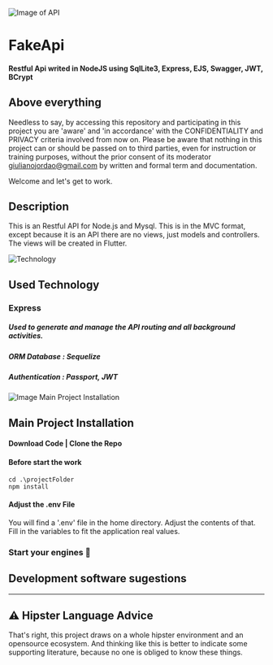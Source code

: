 ![Image of API](https://miro.medium.com/max/1000/1*iJQWqOg2jHam2vbac53P6A.jpeg)
# FakeApi
#### Restful Api writed in NodeJS using SqlLite3, Express, EJS, Swagger, JWT, BCrypt

## Above everything
Needless to say, by accessing this repository and participating in this project you are 'aware' and 'in accordance' with the CONFIDENTIALITY and PRIVACY criteria involved from now on. Please be aware that nothing in this project can or should be passed on to third parties, even for instruction or training purposes, without the prior consent of its moderator <giulianojordao@gmail.com> by written and formal term and documentation.

Welcome and let's get to work.

## Description
This is an Restful API for Node.js and Mysql. This is in the MVC format,
except because it is an API there are no views, just models and controllers. The views will be created in Flutter.

![Technology](https://static.vecteezy.com/system/resources/previews/000/136/330/non_2x/free-technology-vector-illustration.jpg)

## Used Technology ##
### Express
##### Used to generate and manage the API routing and all background activities.
##### ORM Database    : Sequelize
##### Authentication  : Passport, JWT

![Image Main Project Installation](https://d57439wlqx3vo.cloudfront.net/iblock/b1c/b1cc145adf01c92b46878e579f35e8cc/3aab836fdd970cfeff4ab1ad3982d404.png)


## Main Project Installation


#### Download Code | Clone the Repo


#### Before start the work
```
cd .\projectFolder
npm install
```

#### Adjust the .env File
You will find a '.env' file in the home directory. Adjust the contents of that. Fill in the variables to fit the application real values.

### Start your engines :snail:

## Development software sugestions

___
 ## :warning: Hipster Language Advice ##

That's right, this project draws on a whole hipster environment and an opensource ecosystem. And thinking like this is better to indicate some supporting literature, because no one is obliged to know these things.
